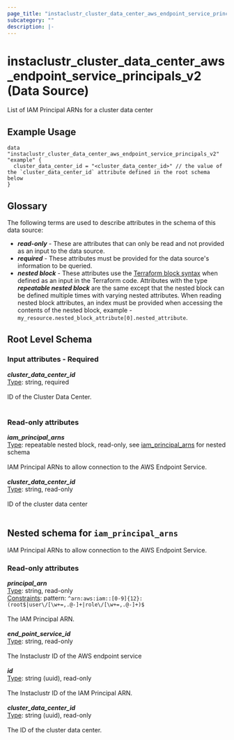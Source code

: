 ```yaml
---
page_title: "instaclustr_cluster_data_center_aws_endpoint_service_principals_v2 Data Source - terraform-provider-instaclustr"
subcategory: ""
description: |-
---
```


# instaclustr_cluster_data_center_aws_endpoint_service_principals_v2 (Data Source)
List of IAM Principal ARNs for a cluster data center
## Example Usage
```
data "instaclustr_cluster_data_center_aws_endpoint_service_principals_v2" "example" { 
  cluster_data_center_id = "<cluster_data_center_id>" // the value of the `cluster_data_center_id` attribute defined in the root schema below
}
```
## Glossary
The following terms are used to describe attributes in the schema of this data source:
- **_read-only_** - These are attributes that can only be read and not provided as an input to the data source.
- **_required_** - These attributes must be provided for the data source's information to be queried.
- **_nested block_** - These attributes use the [Terraform block syntax](https://www.terraform.io/language/attr-as-blocks) when defined as an input in the Terraform code. Attributes with the type **_repeatable nested block_** are the same except that the nested block can be defined multiple times with varying nested attributes. When reading nested block attributes, an index must be provided when accessing the contents of the nested block, example - `my_resource.nested_block_attribute[0].nested_attribute`.
## Root Level Schema
### Input attributes - Required
*___cluster_data_center_id___*<br>
<ins>Type</ins>: string, required<br>
<br>ID of the Cluster Data Center.<br><br>
### Read-only attributes
*___iam_principal_arns___*<br>
<ins>Type</ins>: repeatable nested block, read-only, see [iam_principal_arns](#nested--iam_principal_arns) for nested schema<br>
<br>IAM Principal ARNs to allow connection to the AWS Endpoint Service.<br><br>
*___cluster_data_center_id___*<br>
<ins>Type</ins>: string, read-only<br>
<br>ID of the cluster data center<br><br>
<a id="nested--iam_principal_arns"></a>
## Nested schema for `iam_principal_arns`
IAM Principal ARNs to allow connection to the AWS Endpoint Service.<br>
### Read-only attributes
*___principal_arn___*<br>
<ins>Type</ins>: string, read-only<br>
<ins>Constraints</ins>: pattern: `^arn:aws:iam::[0-9]{12}:(root$|user\/[\w+=,.@-]+|role\/[\w+=,.@-]+)$`<br><br>The IAM Principal ARN.<br><br>
*___end_point_service_id___*<br>
<ins>Type</ins>: string, read-only<br>
<br>The Instaclustr ID of the AWS endpoint service<br><br>
*___id___*<br>
<ins>Type</ins>: string (uuid), read-only<br>
<br>The Instaclustr ID of the IAM Principal ARN.<br><br>
*___cluster_data_center_id___*<br>
<ins>Type</ins>: string (uuid), read-only<br>
<br>The ID of the cluster data center.<br><br>
